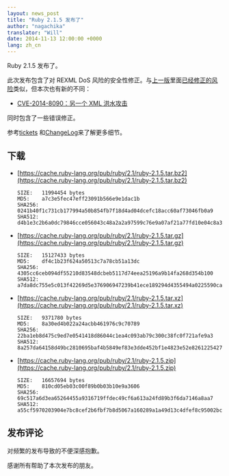 ```yaml
---
layout: news_post
title: "Ruby 2.1.5 发布了"
author: "nagachika"
translator: "Will"
date: 2014-11-13 12:00:00 +0000
lang: zh_cn
---
```


Ruby 2.1.5 发布了。

此次发布包含了对 REXML DoS 风险的安全性修正。与[上一版](https://www.ruby-lang.org/zh_cn/news/2014/10/27/ruby-1-9-3-p550-is-released/)里面[已经修正的风险](https://www.ruby-lang.org/zh_cn/news/2014/10/27/rexml-dos-cve-2014-8080/)类似，但本次也有新的不同：

* [CVE-2014-8090：另一个 XML 洪水攻击](https://www.ruby-lang.org/zh_cn/news/2014/11/13/rexml-dos-cve-2014-8090/)

同时包含了一些错误修正。

参考[tickets](https://bugs.ruby-lang.org/projects/ruby-21/issues?set_filter=1&amp;status_id=5)
和[ChangeLog](https://svn.ruby-lang.org/repos/ruby/tags/v2_1_5/ChangeLog)来了解更多细节。

## 下载

* [https://cache.ruby-lang.org/pub/ruby/2.1/ruby-2.1.5.tar.bz2](https://cache.ruby-lang.org/pub/ruby/2.1/ruby-2.1.5.tar.bz2)

      SIZE:   11994454 bytes
      MD5:    a7c3e5fec47eff23091b566e9e1dac1b
      SHA256: 0241b40f1c731cb177994a50b854fb7f18d4ad04dcefc18acc60af73046fb0a9
      SHA512: d4b1e3c2b6a0dc79846cce056043c48a2a2a97599c76e9a07af21a77fd10e04c8a34f3a60b6975181bff17b2c452af874fa073ad029549f3203e59095ab70196

* [https://cache.ruby-lang.org/pub/ruby/2.1/ruby-2.1.5.tar.gz](https://cache.ruby-lang.org/pub/ruby/2.1/ruby-2.1.5.tar.gz)

      SIZE:   15127433 bytes
      MD5:    df4c1b23f624a50513c7a78cb51a13dc
      SHA256: 4305cc6ceb094df55210d83548dcbeb5117d74eea25196a9b14fa268d354b100
      SHA512: a7da8dc755e5c013f42269d5e376906947239b41ece189294d4355494a0225590ca73b85261ddd60292934a8c432231c2308ecfa137ed9e347e68a2c1fc866c8

* [https://cache.ruby-lang.org/pub/ruby/2.1/ruby-2.1.5.tar.xz](https://cache.ruby-lang.org/pub/ruby/2.1/ruby-2.1.5.tar.xz)

      SIZE:   9371780 bytes
      MD5:    8a30ed4b022a24acbb461976c9c70789
      SHA256: 22ba1eb8d475c9ed7e0541418d86044c1ea4c093ab79c300c38fc0f721afe9a3
      SHA512: 8a257da64158d49bc2810695baf4b5849ef83e3dde452bf1e4823e52e8261225427d729fce2fb4e9b53d6d17ca9c96d491f242535c2f963738b74f90944e2a0b

* [https://cache.ruby-lang.org/pub/ruby/2.1/ruby-2.1.5.zip](https://cache.ruby-lang.org/pub/ruby/2.1/ruby-2.1.5.zip)

      SIZE:   16657694 bytes
      MD5:    810cd05eb03c00f89b0b03b10e9a3606
      SHA256: 69c517a6d3ea65264455a9316719ffdec49cf6a613a24fd89b3f6da7146a8aa7
      SHA512: a55cf5970203904e7bc8cef2b6fbf7b8d5067a160289a1a49d13c4dfef8c95002bcdf697f5d04d420ef663efad5ee80d5a9e4e7445c4db9a02f9cbc9e4b8444e

## 发布评论

对频繁的发布导致的不便深感抱歉。

感谢所有帮助了本次发布的朋友。
